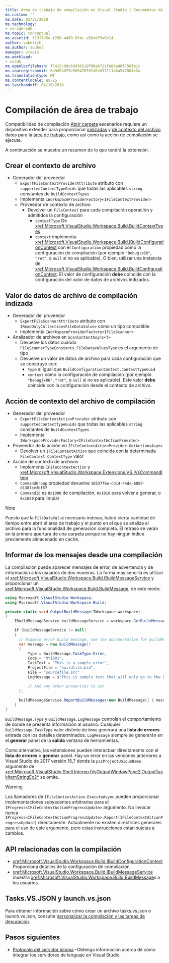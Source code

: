 ```yaml
---
title: Área de trabajo de compilación en Visual Studio | Documentos de Microsoft
ms.custom: ''
ms.date: 02/21/2018
ms.technology:
- vs-ide-sdk
ms.topic: conceptual
ms.assetid: 813f7a5e-f298-4469-9f4c-a5bddf5a6e14
author: vukelich
ms.author: svukel
manager: viveis
ms.workload:
- vssdk
ms.openlocfilehash: f7415c99c68436519f9bab721fe88a48f750fa1c
ms.sourcegitcommit: 6a9d5bd75e50947659fd6c837111a6a547884e2a
ms.translationtype: MT
ms.contentlocale: es-ES
ms.lasthandoff: 04/16/2018
---
```

# <a name="workspace-build"></a>Compilación de área de trabajo

Compatibilidad de compilación [Abrir carpeta](../ide/develop-code-in-visual-studio-without-projects-or-solutions.md) escenarios requiere un dispositivo extender para proporcionar [indizadas](workspace-indexing.md) y [de contexto del archivo](workspace-file-contexts.md) datos para la [área de trabajo](workspaces.md), como así como la acción de compilación se ejecute.

A continuación se muestra un resumen de lo que tendrá la extensión.

## <a name="build-file-context"></a>Crear el contexto de archivo

- Generador del proveedor
  - `ExportFileContextProviderAttribute` atributo con `supportedContextTypeGuids` que todas las aplicables `string` constantes de `BuildContextTypes`
  - Implementa `IWorkspaceProviderFactory<IFileContextProvider>`
  - Proveedor de contexto de archivo
    - Devolver un `FileContext` para cada compilación operación y admitidos la configuración
      - `contextType` De <xref:Microsoft.VisualStudio.Workspace.Build.BuildContextTypes>
      - `context` implementa <xref:Microsoft.VisualStudio.Workspace.Build.IBuildConfigurationContext> con el `Configuration` propiedad como la configuración de compilación (por ejemplo `"Debug|x86"`, `"ret"`, o `null` si no es aplicable). O bien, utilizar una instancia de <xref:Microsoft.VisualStudio.Workspace.Build.BuildConfigurationContext>. El valor de configuración **debe** coincide con la configuración del valor de datos de archivos indizados.

## <a name="indexed-build-file-data-value"></a>Valor de datos de archivo de compilación indizada

- Generador del proveedor
  - `ExportFileScannerAttribute` atributo con `IReadOnlyCollection<FileDataValue>` como un tipo compatible
  - Implementa `IWorkspaceProviderFactory<IFileScanner>`
- Analizador de archivos en `ScanContentAsync<T>`
  - Devuelve los datos cuando `FileScannerTypeConstants.FileDataValuesType` es el argumento de tipo
  - Devuelve un valor de datos de archivo para cada configuración que se construyó con:
    - `type` al igual que `BuildConfigurationContext.ContextTypeGuid`
    - `context` como la configuración de compilación (por ejemplo `"Debug|x86"`, `"ret"`, o `null` si no es aplicable). Este valor **debe** coincide con la configuración desde el contexto de archivo.

## <a name="build-file-context-action"></a>Acción de contexto del archivo de compilación

- Generador del proveedor
  - `ExportFileContextActionProvider` atributo con `supportedContextTypeGuids` que todas las aplicables `string` constantes de `BuildContextTypes`
  - Implementa `IWorkspaceProviderFactory<IFileContextActionProvider>`
- Proveedor de la acción en `IFileContextActionProvider.GetActionsAsync`
  - Devolver un `IFileContextAction` que coincida con la determinada `FileContext.ContextType` valor
- Acción de contexto de archivos
  - Implementa `IFileContextAction` y <xref:Microsoft.VisualStudio.Workspace.Extensions.VS.IVsCommandItem>
  - `CommandGroup` propiedad devuelve `16537f6e-cb14-44da-b087-d1387ce3bf57`
  - `CommandId` es `0x1000` de compilación, `0x1010` para volver a generar, o `0x1020` para limpiar

>[!NOTE]
>Puesto que la `FileDataValue` necesario indexar, habrá cierta cantidad de tiempo entre abrir el área de trabajo y el punto en el que se analiza el archivo para la funcionalidad de generación completa. El retraso se verán en la primera apertura de una carpeta porque no hay ningún índice previamente almacenado en caché.

## <a name="reporting-messages-from-a-build"></a>Informar de los mensajes desde una compilación

La compilación puede aparecer mensajes de error, de advertencia y de información a los usuarios de dos maneras. La forma más sencilla es utilizar el <xref:Microsoft.VisualStudio.Workspace.Build.IBuildMessageService> y proporcionar un <xref:Microsoft.VisualStudio.Workspace.Build.BuildMessage>, de este modo:

```csharp
using Microsoft.VisualStudio.Workspace;
using Microsoft.VisualStudio.Workspace.Build;

private static void OutputBuildMessage(IWorkspace workspace)
{
    IBuildMessageService buildMessageService = workspace.GetBuildMessageService();

    if (buildMessageService != null)
    {
      // Example error build message. See the documentation for BuildMessage for more information.
      var message = new BuildMessage()
      {
          Type = BuildMessage.TaskType.Error,
          Code = "MY1001",
          TaskText = "This is a sample error",
          ProjectFile = "buildfile.bld",
          File = "sourcefile.src"
          LogMessage = $"This is sample text that will only go to the Build output window pane.\n"

          // And any other properties to set
      };

      buildMessageService.ReportBuildMessages(new BuildMessage[] { message });
    }
}
```

`BuildMessage.Type` y `BuildMessage.LogMessage` controlan el comportamiento de donde se presenta información al usuario. Cualquier `BuildMessage.TaskType` valor distinto de `None` generará una **lista de errores** entrada con los detalles determinados. `LogMessage` siempre se generarán en el **generar** panel de la **salida** ventana de herramientas.

Como alternativa, las extensiones pueden interactuar directamente con el **lista de errores** o **generar** panel. Hay un error en las versiones anteriores a Visual Studio de 2017 versión 15,7 donde la `pszProjectUniqueName` argumento de <xref:Microsoft.VisualStudio.Shell.Interop.IVsOutputWindowPane2.OutputTaskItemStringEx2*> se omite.

>[!WARNING]
>Los llamadores de `IFileContextAction.ExecuteAsync` pueden proporcionar implementaciones subyacentes arbitrarias para el `IProgress<IFileContextActionProgressUpdate>` argumento. No invocar nunca `IProgress<IFileContextActionProgressUpdate>.Report(IFileContextActionProgressUpdate)` directamente. Actualmente no existen directrices generales para el uso de este argumento, pero estas instrucciones están sujetas a cambios.

## <a name="build-related-apis"></a>API relacionadas con la compilación

- <xref:Microsoft.VisualStudio.Workspace.Build.IBuildConfigurationContext> Proporciona detalles de la configuración de compilación.
- <xref:Microsoft.VisualStudio.Workspace.Build.IBuildMessageService> muestra <xref:Microsoft.VisualStudio.Workspace.Build.BuildMessage>s a los usuarios.

## <a name="tasksvsjson-and-launchvsjson"></a>Tasks.VS.JSON y launch.vs.json

Para obtener información sobre cómo crear un archivo tasks.vs.json o launch.vs.json, consulte [personalizar la compilación y las tareas de depuración](../ide/customize-build-and-debug-tasks-in-visual-studio.md).

## <a name="next-steps"></a>Pasos siguientes

* [Protocolo del servidor idioma](language-server-protocol.md) -Obtenga información acerca de cómo integrar los servidores de lenguaje en Visual Studio.